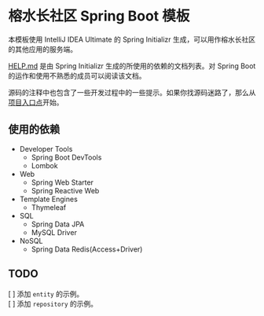 # 榕水长社区 Spring Boot 模板

本模板使用 IntelliJ IDEA Ultimate 的 Spring Initializr 生成，可以用作榕水长社区的其他应用的服务端。

[HELP.md](HELP.md) 是由 Spring Initializr 生成的所使用的依赖的文档列表。对 Spring Boot 的运作和使用不熟悉的成员可以阅读该文档。

源码的注释中也包含了一些开发过程中的一些提示。如果你找源码迷路了，那么从[项目入口点](src/main/java/com/rongjiangcommunity/template/TemplateApplication.java)开始。

## 使用的依赖

- Developer Tools
    - Spring Boot DevTools
    - Lombok
- Web
    - Spring Web Starter
    - Spring Reactive Web
- Template Engines
    - Thymeleaf
- SQL
    - Spring Data JPA
    - MySQL Driver
- NoSQL
    - Spring Data Redis(Access+Driver)
    
## TODO
[ ] 添加 `entity` 的示例。  
[ ] 添加 `repository` 的示例。
